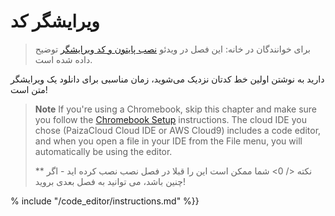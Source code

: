 # ویرایشگر کد

> برای خوانندگان در خانه: این فصل در ویدئو [نصب پایتون و کد ویرایشگر](https://www.youtube.com/watch?v=pVTaqzKZCdA&t=4m43s) توضیح داده شده است.

دارید به نوشتن اولین خط کدتان نزدیک می‌شوید، زمان مناسبی برای دانلود یک ویرایشگر متن است!

> **Note** If you're using a Chromebook, skip this chapter and make sure you follow the [Chromebook Setup](../chromebook_setup/README.md) instructions. The cloud IDE you chose (PaizaCloud Cloud IDE or AWS Cloud9) includes a code editor, and when you open a file in your IDE from the File menu, you will automatically be using the editor.
> 
> ** نکته </ 0> شما ممکن است این را قبلا در فصل نصب نصب کرده اید - اگر چنین باشد، می توانید به فصل بعدی بروید!</p> </blockquote> 
> 
> % include "/code_editor/instructions.md" %}}